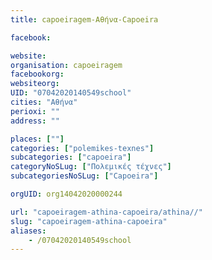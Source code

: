 ```yaml
---
title: capoeiragem-Αθήνα-Capoeira

facebook:

website:
organisation: capoeiragem
facebookorg:
websiteorg:
UID: "07042020140549school"
cities: "Αθήνα"
perioxi: ""
address: ""

places: [""]
categories: ["polemikes-texnes"]
subcategories: ["capoeira"]
categoryNoSLug: ["Πολεμικές τέχνες"]
subcategoriesNoSLug: ["Capoeira"]

orgUID: org14042020000244

url: "capoeiragem-athina-capoeira/athina//"
slug: "capoeiragem-athina-capoeira"
aliases:
    - /07042020140549school
---
```





